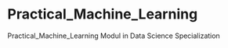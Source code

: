 Practical_Machine_Learning
==========================

Practical_Machine_Learning Modul in Data Science Specialization
